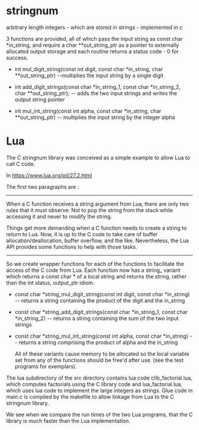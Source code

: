 # stringnum
arbitrary length integers - which are stored in strings - implemented in c

3 functions are provided, all of which pass the input string as const char *in_string, 
and require a char **out_string_ptr as a pointer to externally allocated output storage
and each routine returns a status code - 0 for success.

- int mul_digit_string(const int digit, const char *in_string, char **out_string_ptr)
   --multiplies the input string by a single digit

- int add_digit_strings(const char *in_string_1, const char *in_string_2, char **out_string_ptr);
  -- adds the two input strings and writes the output string pointer

- int mul_int_string(const int alpha, const char *in_string, char **out_string_ptr)
  -- multiplies the input string by the integer alpha

# Lua
The C stringnum library was conceived as a simple example to allow Lua to call C code.

In https://www.lua.org/pil/27.2.html

The first two paragraphs are :

----

When a C function receives a string argument from Lua, there are only two rules that it must observe: Not to pop the string from the stack while accessing it and never to modify the string.

Things get more demanding when a C function needs to create a string to return to Lua. Now, it is up to the C code to take care of buffer allocation/deallocation, buffer overflow, and the like. Nevertheless, the Lua API provides some functions to help with those tasks.

----

So we create wrapper functions for each of the functions to facilitate the access of the C code from Lua.
Each function now has a string_ variant which returns a const char * of a local string and returns the string, rather than the int status, output_ptr idiom.

- const char *string_mul_digit_string(const int digit, const char *in_string)
  -- returns a string containing the product of the digit and the in_string
- const char *string_add_digit_strings(const char *in_string_1, const char *in_string_2)
  -- returns a string containing the sum of the two input strings
- const char *string_mul_int_string(const int alpha, const char *in_string)
   -- returns a string comprising the product of alpha and the in_string

  All of these variants cause memory to be allocated so the local variable set from any of the functions should be free'd after use. (see the test programs for exemplars).

The lua subdirectory of the src directory contains lua code clib_factorial.lua, which computes factorials using the C library code and lua_factorial.lua, which uses lua code to implement the large integers as strings. Glue code in main.c is compiled by the makefile to allow linkage from Lua to the C stringnum library.

We see when we compare the run times of the two Lua programs, that the C library is much faster than the Lua implementation.
